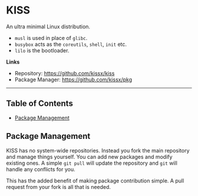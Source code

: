 # KISS

An ultra minimal Linux distribution.

- `musl` is used in place of `glibc`.
- `busybox` acts as the `coreutils`, `shell`, `init` etc.
- `lilo` is the bootloader.


**Links**

- Repository: <https://github.com/kissx/kiss>
- Package Manager: <https://github.com/kissx/pkg>

---

## Table of Contents

<!-- vim-markdown-toc GFM -->

* [Package Management](#package-management)

<!-- vim-markdown-toc -->

## Package Management

KISS has no system-wide repositories. Instead you fork the main repository and manage things yourself. You can add new packages and modify existing ones. A simple `git pull` will update the repository and `git` will handle any conflicts for you.

This has the added benefit of making package contribution simple. A pull request from your fork is all that is needed.

